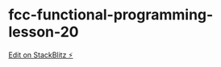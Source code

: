# fcc-functional-programming-lesson-20

[Edit on StackBlitz ⚡️](https://stackblitz.com/edit/js-n7v1qr)